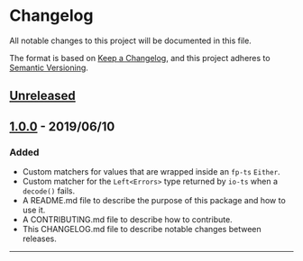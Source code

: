 # Changelog

All notable changes to this project will be documented in this file.

The format is based on [Keep a Changelog](https://keepachangelog.com/en/1.0.0/),
and this project adheres to [Semantic Versioning](https://semver.org/spec/v2.0.0.html).

## [Unreleased]

## [1.0.0] - 2019/06/10

### Added

- Custom matchers for values that are wrapped inside an `fp-ts` `Either`.
- Custom matcher for the `Left<Errors>` type returned by `io-ts` when a `decode()` fails.
- A README.md file to describe the purpose of this package and how to use it.
- A CONTRIBUTING.md file to describe how to contribute.
- This CHANGELOG.md file to describe notable changes between releases.

---

[unreleased]: https://github.com/relmify/jest-fp-ts/compare/v1.0.0...HEAD
[1.0.0]: https://github.com/relmify/jest-fp-ts/releases/tag/v1.0.0
